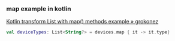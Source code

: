 ### map example in kotlin


[Kotlin transform List with map() methods example » grokonez](https://grokonez.com/kotlin/kotlin-transform-list-map-methods-example)




```kotlin
val deviceTypes: List<String?> = devices.map { it -> it.type}
```
